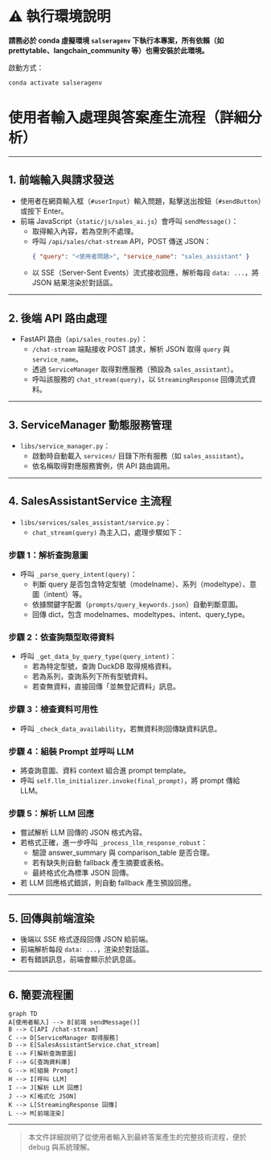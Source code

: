 # ⚠️ 執行環境說明

**請務必於 conda 虛擬環境 `salseragenv` 下執行本專案，所有依賴（如 prettytable、langchain_community 等）也需安裝於此環境。**

啟動方式：
```bash
conda activate salseragenv
```

# 使用者輸入處理與答案產生流程（詳細分析）

---

## 1. 前端輸入與請求發送

- 使用者在網頁輸入框（`#userInput`）輸入問題，點擊送出按鈕（`#sendButton`）或按下 Enter。
- 前端 JavaScript（`static/js/sales_ai.js`）會呼叫 `sendMessage()`：
    - 取得輸入內容，若為空則不處理。
    - 呼叫 `/api/sales/chat-stream` API，POST 傳送 JSON：
      ```json
      { "query": "<使用者問題>", "service_name": "sales_assistant" }
      ```
    - 以 SSE（Server-Sent Events）流式接收回應，解析每段 `data: ...`，將 JSON 結果渲染於對話區。

---

## 2. 後端 API 路由處理

- FastAPI 路由（`api/sales_routes.py`）：
    - `/chat-stream` 端點接收 POST 請求，解析 JSON 取得 `query` 與 `service_name`。
    - 透過 `ServiceManager` 取得對應服務（預設為 `sales_assistant`）。
    - 呼叫該服務的 `chat_stream(query)`，以 `StreamingResponse` 回傳流式資料。

---

## 3. ServiceManager 動態服務管理

- `libs/service_manager.py`：
    - 啟動時自動載入 `services/` 目錄下所有服務（如 `sales_assistant`）。
    - 依名稱取得對應服務實例，供 API 路由調用。

---

## 4. SalesAssistantService 主流程

- `libs/services/sales_assistant/service.py`：
    - `chat_stream(query)` 為主入口，處理步驟如下：

### 步驟 1：解析查詢意圖
- 呼叫 `_parse_query_intent(query)`：
    - 判斷 query 是否包含特定型號（modelname）、系列（modeltype）、意圖（intent）等。
    - 依據關鍵字配置（`prompts/query_keywords.json`）自動判斷意圖。
    - 回傳 dict，包含 modelnames、modeltypes、intent、query_type。

### 步驟 2：依查詢類型取得資料
- 呼叫 `_get_data_by_query_type(query_intent)`：
    - 若為特定型號，查詢 DuckDB 取得規格資料。
    - 若為系列，查詢系列下所有型號資料。
    - 若查無資料，直接回傳「並無登記資料」訊息。

### 步驟 3：檢查資料可用性
- 呼叫 `_check_data_availability`，若無資料則回傳缺資料訊息。

### 步驟 4：組裝 Prompt 並呼叫 LLM
- 將查詢意圖、資料 context 組合進 prompt template。
- 呼叫 `self.llm_initializer.invoke(final_prompt)`，將 prompt 傳給 LLM。

### 步驟 5：解析 LLM 回應
- 嘗試解析 LLM 回傳的 JSON 格式內容。
- 若格式正確，進一步呼叫 `_process_llm_response_robust`：
    - 驗證 answer_summary 與 comparison_table 是否合理。
    - 若有缺失則自動 fallback 產生摘要或表格。
    - 最終格式化為標準 JSON 回傳。
- 若 LLM 回應格式錯誤，則自動 fallback 產生預設回應。

---

## 5. 回傳與前端渲染

- 後端以 SSE 格式逐段回傳 JSON 給前端。
- 前端解析每段 `data: ...`，渲染於對話區。
- 若有錯誤訊息，前端會顯示於訊息區。

---

## 6. 簡要流程圖

```mermaid
graph TD
A[使用者輸入] --> B[前端 sendMessage()]
B --> C[API /chat-stream]
C --> D[ServiceManager 取得服務]
D --> E[SalesAssistantService.chat_stream]
E --> F[解析查詢意圖]
F --> G[查詢資料庫]
G --> H[組裝 Prompt]
H --> I[呼叫 LLM]
I --> J[解析 LLM 回應]
J --> K[格式化 JSON]
K --> L[StreamingResponse 回傳]
L --> M[前端渲染]
```

---

> 本文件詳細說明了從使用者輸入到最終答案產生的完整技術流程，便於 debug 與系統理解。 